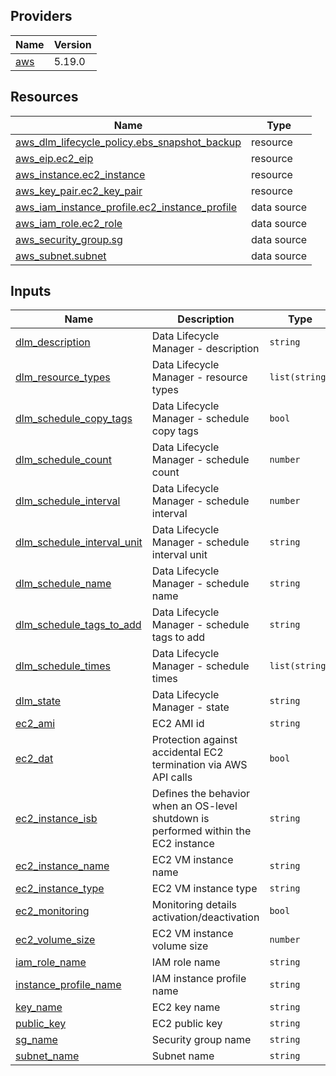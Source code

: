 <!-- BEGIN_TF_DOCS -->


## Providers

| Name | Version |
|------|---------|
| <a name="provider_aws"></a> [aws](#provider\_aws) | 5.19.0 |

## Resources

| Name | Type |
|------|------|
| [aws_dlm_lifecycle_policy.ebs_snapshot_backup](https://registry.terraform.io/providers/hashicorp/aws/latest/docs/resources/dlm_lifecycle_policy) | resource |
| [aws_eip.ec2_eip](https://registry.terraform.io/providers/hashicorp/aws/latest/docs/resources/eip) | resource |
| [aws_instance.ec2_instance](https://registry.terraform.io/providers/hashicorp/aws/latest/docs/resources/instance) | resource |
| [aws_key_pair.ec2_key_pair](https://registry.terraform.io/providers/hashicorp/aws/latest/docs/resources/key_pair) | resource |
| [aws_iam_instance_profile.ec2_instance_profile](https://registry.terraform.io/providers/hashicorp/aws/latest/docs/data-sources/iam_instance_profile) | data source |
| [aws_iam_role.ec2_role](https://registry.terraform.io/providers/hashicorp/aws/latest/docs/data-sources/iam_role) | data source |
| [aws_security_group.sg](https://registry.terraform.io/providers/hashicorp/aws/latest/docs/data-sources/security_group) | data source |
| [aws_subnet.subnet](https://registry.terraform.io/providers/hashicorp/aws/latest/docs/data-sources/subnet) | data source |

## Inputs

| Name | Description | Type | Default | Required |
|------|-------------|------|---------|:--------:|
| <a name="input_dlm_description"></a> [dlm\_description](#input\_dlm\_description) | Data Lifecycle Manager - description | `string` | n/a | yes |
| <a name="input_dlm_resource_types"></a> [dlm\_resource\_types](#input\_dlm\_resource\_types) | Data Lifecycle Manager - resource types | `list(string)` | n/a | yes |
| <a name="input_dlm_schedule_copy_tags"></a> [dlm\_schedule\_copy\_tags](#input\_dlm\_schedule\_copy\_tags) | Data Lifecycle Manager - schedule copy tags | `bool` | n/a | yes |
| <a name="input_dlm_schedule_count"></a> [dlm\_schedule\_count](#input\_dlm\_schedule\_count) | Data Lifecycle Manager - schedule count | `number` | n/a | yes |
| <a name="input_dlm_schedule_interval"></a> [dlm\_schedule\_interval](#input\_dlm\_schedule\_interval) | Data Lifecycle Manager - schedule interval | `number` | n/a | yes |
| <a name="input_dlm_schedule_interval_unit"></a> [dlm\_schedule\_interval\_unit](#input\_dlm\_schedule\_interval\_unit) | Data Lifecycle Manager - schedule interval unit | `string` | n/a | yes |
| <a name="input_dlm_schedule_name"></a> [dlm\_schedule\_name](#input\_dlm\_schedule\_name) | Data Lifecycle Manager - schedule name | `string` | n/a | yes |
| <a name="input_dlm_schedule_tags_to_add"></a> [dlm\_schedule\_tags\_to\_add](#input\_dlm\_schedule\_tags\_to\_add) | Data Lifecycle Manager - schedule tags to add | `string` | n/a | yes |
| <a name="input_dlm_schedule_times"></a> [dlm\_schedule\_times](#input\_dlm\_schedule\_times) | Data Lifecycle Manager - schedule times | `list(string)` | n/a | yes |
| <a name="input_dlm_state"></a> [dlm\_state](#input\_dlm\_state) | Data Lifecycle Manager - state | `string` | n/a | yes |
| <a name="input_ec2_ami"></a> [ec2\_ami](#input\_ec2\_ami) | EC2 AMI id | `string` | n/a | yes |
| <a name="input_ec2_dat"></a> [ec2\_dat](#input\_ec2\_dat) | Protection against accidental EC2 termination via AWS API calls | `bool` | n/a | yes |
| <a name="input_ec2_instance_isb"></a> [ec2\_instance\_isb](#input\_ec2\_instance\_isb) | Defines the behavior when an OS-level shutdown is performed within the EC2 instance | `string` | n/a | yes |
| <a name="input_ec2_instance_name"></a> [ec2\_instance\_name](#input\_ec2\_instance\_name) | EC2 VM instance name | `string` | n/a | yes |
| <a name="input_ec2_instance_type"></a> [ec2\_instance\_type](#input\_ec2\_instance\_type) | EC2 VM instance type | `string` | n/a | yes |
| <a name="input_ec2_monitoring"></a> [ec2\_monitoring](#input\_ec2\_monitoring) | Monitoring details activation/deactivation | `bool` | n/a | yes |
| <a name="input_ec2_volume_size"></a> [ec2\_volume\_size](#input\_ec2\_volume\_size) | EC2 VM instance volume size | `number` | n/a | yes |
| <a name="input_iam_role_name"></a> [iam\_role\_name](#input\_iam\_role\_name) | IAM role name | `string` | n/a | yes |
| <a name="input_instance_profile_name"></a> [instance\_profile\_name](#input\_instance\_profile\_name) | IAM instance profile name | `string` | n/a | yes |
| <a name="input_key_name"></a> [key\_name](#input\_key\_name) | EC2 key name | `string` | n/a | yes |
| <a name="input_public_key"></a> [public\_key](#input\_public\_key) | EC2 public key | `string` | n/a | yes |
| <a name="input_sg_name"></a> [sg\_name](#input\_sg\_name) | Security group name | `string` | n/a | yes |
| <a name="input_subnet_name"></a> [subnet\_name](#input\_subnet\_name) | Subnet name | `string` | n/a | yes |
<!-- END_TF_DOCS -->
